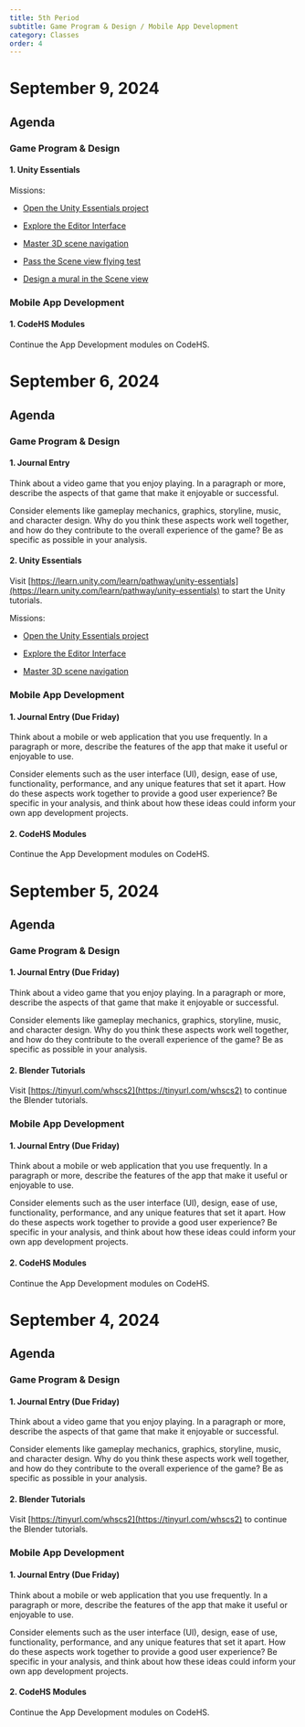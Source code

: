 ```yaml
---
title: 5th Period 
subtitle: Game Program & Design / Mobile App Development
category: Classes
order: 4
---
```


# September 9, 2024

## Agenda

### Game Program & Design

#### 1. Unity Essentials

Missions:
- [Open the Unity Essentials project](https://learn.unity.com/tutorial/open-the-unity-essentials-project-1?pathwayId=664b6225edbc2a01973f4f19&missionId=664bdda6edbc2a09177bccae)

- [Explore the Editor Interface](https://learn.unity.com/tutorial/explore-the-editor-interface-1-1?pathwayId=664b6225edbc2a01973f4f19&missionId=664bdda6edbc2a09177bccae)

- [Master 3D scene navigation](https://learn.unity.com/tutorial/master-3d-scene-navigation-1?pathwayId=664b6225edbc2a01973f4f19&missionId=664bdda6edbc2a09177bccae)

- [Pass the Scene view flying test](https://learn.unity.com/tutorial/pass-the-scene-view-flying-test?pathwayId=664b6225edbc2a01973f4f19&missionId=664bdda6edbc2a09177bccae)

- [Design a mural in the Scene view](https://learn.unity.com/tutorial/design-a-mural-in-scene-view?pathwayId=664b6225edbc2a01973f4f19&missionId=664bdda6edbc2a09177bccae)

### Mobile App Development

#### 1. CodeHS Modules

Continue the App Development modules on CodeHS.


# September 6, 2024

## Agenda

### Game Program & Design

#### 1. Journal Entry 

Think about a video game that you enjoy playing. In a paragraph or more, describe the aspects of that game that make it enjoyable or successful.

Consider elements like gameplay mechanics, graphics, storyline, music, and character design. Why do you think these aspects work well together, and how do they contribute to the overall experience of the game? Be as specific as possible in your analysis.

#### 2. Unity Essentials

Visit [https://learn.unity.com/learn/pathway/unity-essentials](https://learn.unity.com/learn/pathway/unity-essentials) to start the Unity tutorials.

Missions:
- [Open the Unity Essentials project](https://learn.unity.com/tutorial/open-the-unity-essentials-project-1?pathwayId=664b6225edbc2a01973f4f19&missionId=664bdda6edbc2a09177bccae)

- [Explore the Editor Interface](https://learn.unity.com/tutorial/explore-the-editor-interface-1-1?pathwayId=664b6225edbc2a01973f4f19&missionId=664bdda6edbc2a09177bccae)

- [Master 3D scene navigation](https://learn.unity.com/tutorial/master-3d-scene-navigation-1?pathwayId=664b6225edbc2a01973f4f19&missionId=664bdda6edbc2a09177bccae)

### Mobile App Development

#### 1. Journal Entry (Due Friday)

Think about a mobile or web application that you use frequently. In a paragraph or more, describe the features of the app that make it useful or enjoyable to use.

Consider elements such as the user interface (UI), design, ease of use, functionality, performance, and any unique features that set it apart. How do these aspects work together to provide a good user experience? Be specific in your analysis, and think about how these ideas could inform your own app development projects.

#### 2. CodeHS Modules

Continue the App Development modules on CodeHS.


# September 5, 2024

## Agenda

### Game Program & Design

#### 1. Journal Entry (Due Friday)

Think about a video game that you enjoy playing. In a paragraph or more, describe the aspects of that game that make it enjoyable or successful.

Consider elements like gameplay mechanics, graphics, storyline, music, and character design. Why do you think these aspects work well together, and how do they contribute to the overall experience of the game? Be as specific as possible in your analysis.

#### 2. Blender Tutorials

Visit [https://tinyurl.com/whscs2](https://tinyurl.com/whscs2) to continue the Blender tutorials.

### Mobile App Development

#### 1. Journal Entry (Due Friday)

Think about a mobile or web application that you use frequently. In a paragraph or more, describe the features of the app that make it useful or enjoyable to use.

Consider elements such as the user interface (UI), design, ease of use, functionality, performance, and any unique features that set it apart. How do these aspects work together to provide a good user experience? Be specific in your analysis, and think about how these ideas could inform your own app development projects.

#### 2. CodeHS Modules

Continue the App Development modules on CodeHS.

# September 4, 2024

## Agenda

### Game Program & Design

#### 1. Journal Entry (Due Friday)

Think about a video game that you enjoy playing. In a paragraph or more, describe the aspects of that game that make it enjoyable or successful.

Consider elements like gameplay mechanics, graphics, storyline, music, and character design. Why do you think these aspects work well together, and how do they contribute to the overall experience of the game? Be as specific as possible in your analysis.

#### 2. Blender Tutorials

Visit [https://tinyurl.com/whscs2](https://tinyurl.com/whscs2) to continue the Blender tutorials.

### Mobile App Development

#### 1. Journal Entry (Due Friday)

Think about a mobile or web application that you use frequently. In a paragraph or more, describe the features of the app that make it useful or enjoyable to use.

Consider elements such as the user interface (UI), design, ease of use, functionality, performance, and any unique features that set it apart. How do these aspects work together to provide a good user experience? Be specific in your analysis, and think about how these ideas could inform your own app development projects.

#### 2. CodeHS Modules

Continue the App Development modules on CodeHS.